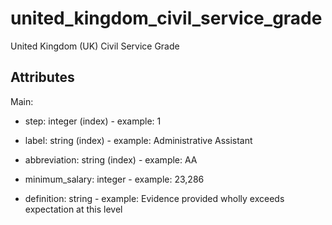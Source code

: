 # united_kingdom_civil_service_grade


United Kingdom (UK) Civil Service Grade


## Attributes

Main:

  * step: integer (index) - example: 1

  * label: string (index) - example: Administrative Assistant

  * abbreviation: string (index) - example: AA

  * minimum_salary: integer - example: 23,286

  * definition: string - example: Evidence provided wholly exceeds expectation at this level

